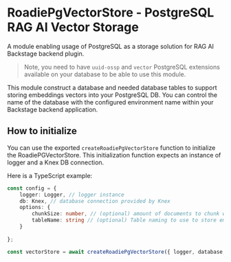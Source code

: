 # RoadiePgVectorStore - PostgreSQL RAG AI Vector Storage

A module enabling usage of PostgreSQL as a storage solution for RAG AI Backstage backend plugin.

> Note, you need to have `uuid-ossp` and `vector` PostgreSQL extensions available on your database to be able to use this module. 

This module construct a database and needed database tables to support storing embeddings vectors into your PostgreSQL DB. You can control the name of the database with the configured environment name within your Backstage backend application.

## How to initialize

You can use the exported `createRoadiePgVectorStore` function to initialize the RoadiePGVectorStore. This initialization function expects an instance of logger and a Knex DB connection.

Here is a TypeScript example:

```typescript
const config = {
    logger: Logger, // logger instance
    db: Knex, // database connection provided by Knex
    options: {
        chunkSize: number, // (optional) amount of documents to chunk when adding vectors, default is 500    
        tableName: string // (optional) Table naming to use to store embeddings. Default is 'embeddings'    
    }
    
};

const vectorStore = await createRoadiePgVectorStore({ logger, database, options: { chunkSize, tableName } });
```